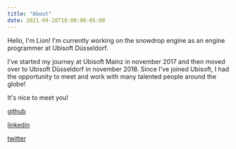 ```yaml
---
title: "About"
date: 2021-09-28T18:00:00-05:00
---
```


Hello, I'm Lion! I'm currently working on the snowdrop engine as an engine programmer at Ubisoft Düsseldorf.

I've started my journey at Ubisoft Mainz in november 2017 and then moved over to Ubisoft Düsseldorf in november 2018. 
Since I've joined Ubisoft, I had the opportunity to meet and work with many talented people around the globe!

It's nice to meet you!


[github](https://github.com/GrumpyLion)

[linkedin](https://de.linkedin.com/in/lionschitik)

[twitter](https://twitter.com/GrumpyL1on)